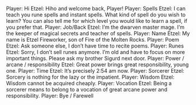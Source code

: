 Player: Hi
Etzel: Hiho <coughs> and welcome back, Player!
Player: Spells
Etzel: I can teach you rune spells and instant spells. What kind of spell do you wish to learn? You can also tell me for which level you would like to learn a spell, if you prefer that.
Player: Job/Back
Etzel: I’m the dwarven master mage. I’m the keeper of magical secrets and teacher of spells.
Player: Name
Etzel: My name is Etzel Fireworker, <coughs> son of Fire of the Molten Rocks.
Player: Poem
Etzel: Ask someone else, I don’t have time to recite poems.
Player: Runes
Etzel: Sorry, I don’t sell runes anymore. <coughs> I’m old and have to focus on more important things. Please ask my brother Sigurd next door. <coughs>
Player: Power / arcane / responsibility
Etzel: Great power brings great responsibility, young one.
Player: Time
Etzel: It’s precisely 2:54 am now.
Player: Sorcerer
Etzel: Sorcery is nothing for the lazy or the impatient.
Player: Wisdom
Etzel: Wisdom cannot be acquired cheaply.
Player: Vocation
Etzel: Being a sorcerer means to belong to a vocation of great arcane power and responsibility.
Player: Bye / Farewell